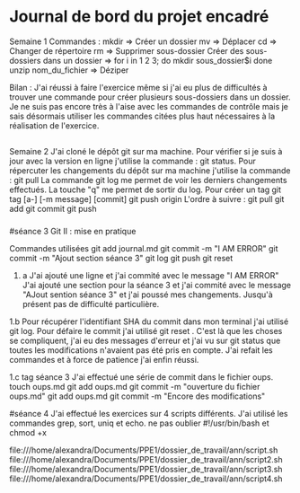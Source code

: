 # Journal de bord du projet encadré

Semaine 1
Commandes :
mkdir => Créer un dossier
mv => Déplacer
cd => Changer de répertoire 
rm => Supprimer sous-dossier
Créer des sous-dossiers dans un dossier =>
for i in 1 2 3; do
  mkdir sous_dossier$i
done
unzip nom_du_fichier => Déziper

Bilan :
J'ai réussi à faire l'exercice même si j'ai eu plus de difficultés à trouver une commande pour créer plusieurs sous-dossiers dans un dossier. Je ne suis pas encore très à l'aise avec les commandes de contrôle mais je sais désormais utiliser les commandes citées plus haut nécessaires à la réalisation de l'exercice.

##
Semaine 2
J'ai cloné le dépôt git sur ma machine.
Pour vérifier si je suis à jour avec la version en ligne j'utilise la commande : git status.
Pour répercuter les changements du dépôt sur ma machine j'utilise la commande : git pull
La commande git log me permet de voir les derniers changements effectués.
La touche "q" me permet de sortir du log.
Pour créer un tag
git tag [a-] [-m message] <tagname> [commit]
git push origin <tagname>
L'ordre à suivre :
git pull
git add
git commit
git push


###

#séance 3
Git II : mise en pratique

Commandes utilisées
git add journal.md
git commit -m "I AM ERROR"
git commit -m "Ajout section séance 3"
git log
git push
git reset <commit>

1. a
J'ai ajouté une ligne et j'ai commité avec le message "I AM ERROR"
J'ai ajouté une section pour la séance 3 et j'ai commité avec le message "AJout sention séance 3" et j'ai poussé mes changements. Jusqu'à présent pas de difficulté particulière.

1.b
Pour récupérer l'identifiant SHA du commit dans mon terminal j'ai utilisé git log.
Pour défaire le commit j'ai utilisé git reset <commit>. C'est là que les choses se compliquent, j'ai eu des messages d'erreur et j'ai vu sur git status que toutes les modifications n'avaient pas été pris en compte. J'ai refait les commandes et à force de patience j'ai enfin réussi.

1.c
tag séance 3
J'ai effectué une série de commit dans le fichier oups.
touch oups.md
git add oups.md
git commit -m "ouverture du fichier oups.md"
git add oups.md
git commit -m "Encore des modifications"

#séance 4
J'ai effectué les exercices sur 4 scripts différents.
J'ai utilisé les commandes grep, sort, uniq et echo.
ne pas oublier #!/usr/bin/bash et chmod +x

file:///home/alexandra/Documents/PPE1/dossier_de_travail/ann/script.sh
file:///home/alexandra/Documents/PPE1/dossier_de_travail/ann/script2.sh
file:///home/alexandra/Documents/PPE1/dossier_de_travail/ann/script3.sh
file:///home/alexandra/Documents/PPE1/dossier_de_travail/ann/script4.sh


